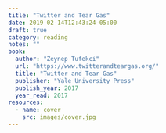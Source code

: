 ```yaml
---
title: "Twitter and Tear Gas"
date: 2019-02-14T12:43:24-05:00
draft: true
category: reading
notes: ""
book:
  author: "Zeynep Tufekci"
  url: "https://www.twitterandteargas.org/"
  title: "Twitter and Tear Gas"
  publisher: "Yale University Press"
  publish_year: 2017
  year_read: 2017
resources:
  - name: cover
    src: images/cover.jpg
---
```


